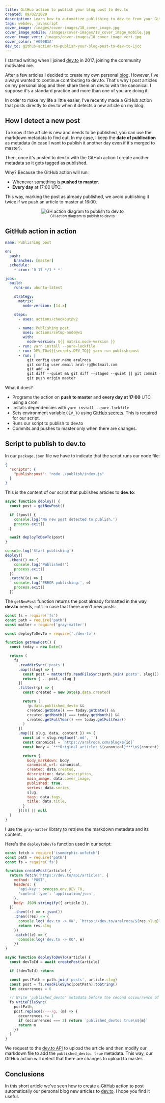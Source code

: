```yaml
---
title: GitHub action to publish your blog post to dev.to
created: 09/02/2020
description: Learn how to automatize publishing to dev.to from your GitHub repo.
tags: webdev, javascript
cover_image: /images/cover-images/18_cover_image.jpg
cover_image_mobile: /images/cover-images/18_cover_image_mobile.jpg
cover_image_vert: /images/cover-images/18_cover_image_vert.jpg
cover_color: '#09081A'
dev_to: github-action-to-publish-your-blog-post-to-dev-to-1jcc
---
```


I started writing when I joined [dev.to](https://dev.to/) in 2017, joining the community motivated me.

After a few articles I decided to create my own personal [blog](https://aralroca.com/blog). However, I've always wanted to continue contributing to dev.to. That's why I post articles on my personal blog and then share them on dev.to with the canonical. I suppose it's a standard practice and more than one of you are doing it.

In order to make my life a little easier, I've recently made a GitHub action that posts directly to dev.to when it detects a new article on my blog.

## How I detect a new post

To know if the article is new and needs to be published, you can use the markdown metadata to find out. In my case, I keep the **date of publication** as metadata (in case I want to publish it another day even if it's merged to master).

Then, once it's posted to dev.to with the GitHub action I create another metadata so it gets tagged as published.

Why? Because the GitHub action will run:

- Whenever something is **pushed to master**.
- **Every day** at 17:00 UTC.

This way, marking the post as already published, we avoid publishing it twice if we push an article to master at 16:00.

<figure align="center">
  <img src="/images/blog-images/ghaction-devto.png" alt="GH action diagram to publish to dev.to" class="center transparent" />
  <figcaption><small>GH action diagram to publish to dev.to</small></figcaption>
</figure>

## GitHub action in action

```yml
name: Publishing post

on:
  push:
    branches: [master]
  schedule:
    - cron: '0 17 */1 * *'

jobs:
  build:
    runs-on: ubuntu-latest

    strategy:
      matrix:
        node-version: [14.x]

    steps:
      - uses: actions/checkout@v2

      - name: Publishing post
        uses: actions/setup-node@v1
        with:
          node-version: ${{ matrix.node-version }}
      - run: yarn install --pure-lockfile
      - run: DEV_TO=${{secrets.DEV_TO}} yarn run publish:post
      - run: |
          git config user.name aralroca
          git config user.email aral-rg@hotmail.com
          git add -A
          git diff --quiet && git diff --staged --quiet || git commit -m "[bot] Published to dev.to"
          git push origin master
```

What it does?

- Programs the action on **push to master** and **every day at 17:00** UTC using a cron.
- Installs dependencies with `yarn install --pure-lockfile`
- Sets environment variable `DEV_TO` using [GitHub secrets](https://docs.github.com/en/actions/configuring-and-managing-workflows/creating-and-storing-encrypted-secrets). This is required for our script.
- Runs our script to publish to dev.to
- Commits and pushes to master only when there are changes.

## Script to publish to dev.to

In our `package.json` file we have to indicate that the script runs our node file:

```json
{
  "scripts": {
    "publish:post": "node ./publish/index.js"
  }
}
```

This is the content of our script that publishes articles to **dev.to**:

```js
async function deploy() {
  const post = getNewPost()

  if (!post) {
    console.log('No new post detected to publish.')
    process.exit()
  }

  await deployToDevTo(post)
}

console.log('Start publishing')
deploy()
  .then(() => {
    console.log('Published!')
    process.exit()
  })
  .catch((e) => {
    console.log('ERROR publishing:', e)
    process.exit()
  })
```

The `getNewPost` function returns the post already formatted in the way **dev.to** needs, `null` in case that there aren't new posts:

```js
const fs = require('fs')
const path = require('path')
const matter = require('gray-matter')

const deployToDevTo = require('./dev-to')

function getNewPost() {
  const today = new Date()

  return (
    fs
      .readdirSync('posts')
      .map((slug) => {
        const post = matter(fs.readFileSync(path.join('posts', slug)))
        return { ...post, slug }
      })
      .filter((p) => {
        const created = new Date(p.data.created)

        return (
          !p.data.published_devto &&
          created.getDate() === today.getDate() &&
          created.getMonth() === today.getMonth() &&
          created.getFullYear() === today.getFullYear()
        )
      })
      .map(({ slug, data, content }) => {
        const id = slug.replace('.md', '')
        const canonical = `https://aralroca.com/blog/${id}`
        const body = `***Original article: ${canonical}***\n${content}`

        return {
          body_markdown: body,
          canonical_url: canonical,
          created: data.created,
          description: data.description,
          main_image: data.cover_image,
          published: true,
          series: data.series,
          slug,
          tags: data.tags,
          title: data.title,
        }
      })[0] || null
  )
}
```

I use the `gray-matter` library to retrieve the markdown metadata and its content.

Here's the `deployToDevTo` function used in our script:

```js
const fetch = require('isomorphic-unfetch')
const path = require('path')
const fs = require('fs')

function createPost(article) {
  return fetch('https://dev.to/api/articles', {
    method: 'POST',
    headers: {
      'api-key': process.env.DEV_TO,
      'content-type': 'application/json',
    },
    body: JSON.stringify({ article }),
  })
    .then((r) => r.json())
    .then((res) => {
      console.log('dev.to -> OK', `https://dev.to/aralroca/${res.slug}`)
      return res.slug
    })
    .catch((e) => {
      console.log('dev.to -> KO', e)
    })
}

async function deployToDevTo(article) {
  const devToId = await createPost(article)

  if (!devToId) return

  const postPath = path.join('posts', article.slug)
  const post = fs.readFileSync(postPath).toString()
  let occurrences = 0

  // Write 'published_devto' metadata before the second occourrence of ---
  fs.writeFileSync(
    postPath,
    post.replace(/---/g, (m) => {
      occurrences += 1
      if (occurrences === 2) return `published_devto: true\n${m}`
      return m
    })
  )
}
```

We request to the [dev.to API](https://docs.dev.to/api/) to upload the article and then modify our markdown file to add the `published_devto: true` metadata. This way, our GitHub action will detect that there are changes to upload to master.

## Conclusions

In this short article we've seen how to create a GitHub action to post automatically our personal blog new articles to [dev.to](https://dev.to). I hope you find it useful.
